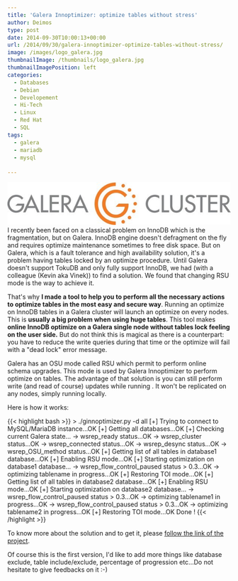```yaml
---
title: 'Galera Innoptimizer: optimize tables without stress'
author: Deimos
type: post
date: 2014-09-30T10:00:13+00:00
url: /2014/09/30/galera-innoptimizer-optimize-tables-without-stress/
image: /images/logo_galera.jpg
thumbnailImage: /thumbnails/logo_galera.jpg
thumbnailImagePosition: left
categories:
  - Databases
  - Debian
  - Developement
  - Hi-Tech
  - Linux
  - Red Hat
  - SQL
tags:
  - galera
  - mariadb
  - mysql

---
```

![Galera-Cluster-logo](/images/logo_galera.jpg)
I recently been faced on a classical problem on InnoDB which is the fragmentation, but on Galera. InnoDB engine doesn't defragment on the fly and requires optimize maintenance sometimes to free disk space. But on Galera, which is a fault tolerance and high availability solution, it's a problem having tables locked by an optimize procedure. Until Galera doesn't support TokuDB and only fully support InnoDB, we had (with a colleague (Kevin aka Vinek)) to find a solution. We found that changing RSU mode is the way to achieve it.

That's why **I made a tool to help you to perform all the necessary actions to optimize tables in the most easy and secure way**. Running an optimize on InnoDB tables in a Galera cluster will launch an optimize on every nodes. This is **usually a big problem when using huge tables**. This tool makes **online InnoDB optimize on a Galera single node without tables lock feeling on the user side.** But do not think this is magical as there is a counterpart: you have to reduce the write queries during that time or the optimize will fail with a "dead lock" error message.

Galera has an OSU mode called RSU which permit to perform online schema upgrades. This mode is used by Galera Innoptimizer to perform optimize on tables. The advantage of that solution is you can still perform write (and read of course) updates while running . It won't be replicated on any nodes, simply running locally.

Here is how it works:

{{< highlight bash >}}
&gt; ./ginnoptimizer.py -d all
[+] Trying to connect to MySQL/MariaDB instance...OK
[+] Getting all databases...OK
[+] Checking current Galera state... 
  -&gt; wsrep_ready status...OK
  -&gt; wsrep_cluster status...OK
  -&gt; wsrep_connected status...OK
  -&gt; wsrep_desync status...OK
  -&gt; wsrep_OSU_method status...OK
[+] Getting list of all tables in database1 database...OK
[+] Enabling RSU mode...OK
[+] Starting optimization on database1 database... 
  -&gt; wsrep_flow_control_paused status &gt; 0.3...OK
  -&gt; optimizing tablename in progress...OK
[+] Restoring TOI mode...OK
[+] Getting list of all tables in database2 database...OK
[+] Enabling RSU mode...OK
[+] Starting optimization on database2 database... 
  -&gt; wsrep_flow_control_paused status &gt; 0.3...OK
  -&gt; optimizing tablename1 in progress...OK
  -&gt; wsrep_flow_control_paused status &gt; 0.3...OK
  -&gt; optimizing tablename2 in progress...OK
[+] Restoring TOI mode...OK
Done !
{{< /highlight >}}

To know more about the solution and to get it, please [follow the link of the project](https://github.com/deimosfr/galera_innoptimizer).

Of course this is the first version, I'd like to add more things like database exclude, table include/exclude, percentage of progression etc...Do not hesitate to give feedbacks on it :-)